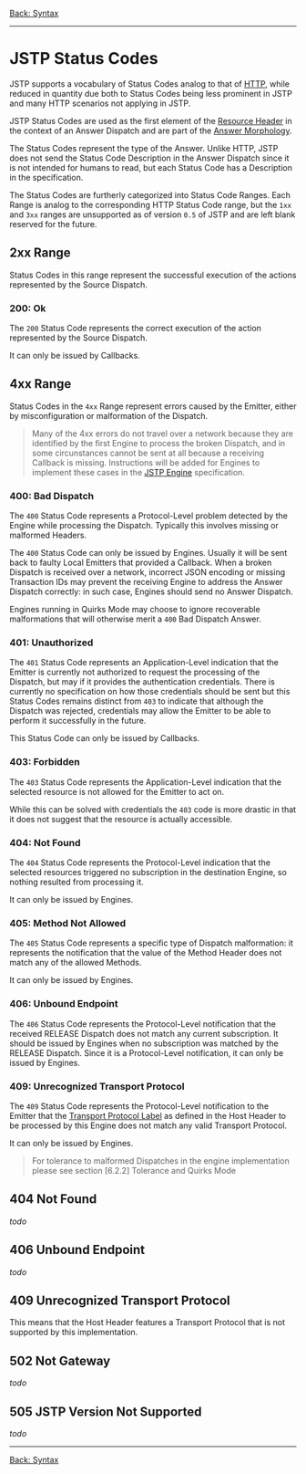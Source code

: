 [Back: Syntax](index.md)

---

JSTP Status Codes
=================

JSTP supports a vocabulary of Status Codes analog to that of [HTTP](http://www.w3.org/Protocols/rfc2616/rfc2616-sec10.html), while reduced in quantity due both to Status Codes being less prominent in JSTP and many HTTP scenarios not applying in JSTP.

JSTP Status Codes are used as the first element of the [Resource Header](resource.md#answer-morphology) in the context of an Answer Dispatch and are part of the [Answer Morphology](index.md#answer-morphology). 

The Status Codes represent the type of the Answer. Unlike HTTP, JSTP does not send the Status Code Description in the Answer Dispatch since it is not intended for humans to read, but each Status Code has a Description in the specification.

The Status Codes are furtherly categorized into Status Code Ranges. Each Range is analog to the corresponding HTTP Status Code range, but the `1xx` and `3xx` ranges are unsupported as of version `0.5` of JSTP and are left blank reserved for the future.

2xx Range
--------

Status Codes in this range represent the successful execution of the actions represented by the Source Dispatch.

### 200: Ok

The `200` Status Code represents the correct execution of the action represented by the Source Dispatch. 

It can only be issued by Callbacks.

4xx Range
---------

Status Codes in the `4xx` Range represent errors caused by the Emitter, either by misconfiguration or malformation of the Dispatch. 

> Many of the 4xx errors do not travel over a network because they are identified by the first Engine to process the broken Dispatch, and in some circunstances cannot be sent at all because a receiving Callback is missing. Instructions will be added for Engines to implement these cases in the [JSTP Engine](https://github.com/jstp/jstp-engine) specification.

### 400: Bad Dispatch

The `400` Status Code represents a Protocol-Level problem detected by the Engine while processing the Dispatch. Typically this involves missing or malformed Headers.

The `400` Status Code can only be issued by Engines. Usually it will be sent back to faulty Local Emitters that provided a Callback. When a broken Dispatch is received over a network, incorrect JSON encoding or missing Transaction IDs may prevent the receiving Engine to address the Answer Dispatch correctly: in such case, Engines should send no Answer Dispatch. 

Engines running in Quirks Mode may choose to ignore recoverable malformations that will otherwise merit a `400` Bad Dispatch Answer.

### 401: Unauthorized

The `401` Status Code represents an Application-Level indication that the Emitter is currently not authorized to request the processing of the Dispatch, but may if it provides the authentication credentials. There is currently no specification on how those credentials should be sent but this Status Codes remains distinct from `403` to indicate that although the Dispatch was rejected, credentials may allow the Emitter to be able to perform it successfully in the future.

This Status Code can only be issued by Callbacks.

### 403: Forbidden

The `403` Status Code represents the Application-Level indication that the selected resource is not allowed for the Emitter to act on. 

While this can be solved with credentials the `403` code is more drastic in that it does not suggest that the resource is actually accessible.

### 404: Not Found

The `404` Status Code represents the Protocol-Level indication that the selected resources triggered no subscription in the destination Engine, so nothing resulted from processing it.

It can only be issued by Engines.

### 405: Method Not Allowed

The `405` Status Code represents a specific type of Dispatch malformation: it represents the notification that the value of the Method Header does not match any of the allowed Methods. 

It can only be issued by Engines.

### 406: Unbound Endpoint

The `406` Status Code represents the Protocol-Level notification that the received RELEASE Dispatch does not match any current subscription. It should be issued by Engines when no subscription was matched by the RELEASE Dispatch. Since it is a Protocol-Level notification, it can only be issued by Engines.

### 409: Unrecognized Transport Protocol

The `409` Status Code represents the Protocol-Level notification to the Emitter that the [Transport Protocol Label](host.md#transport-protocol-label) as defined in the Host Header to be processed by this Engine does not match any valid Transport Protocol. 

It can only be issued by Engines.
















> For tolerance to malformed Dispatches in the engine implementation please see section [6.2.2] Tolerance and Quirks Mode

404 Not Found
-------------

_todo_ 

406 Unbound Endpoint
--------------------

_todo_

409 Unrecognized Transport Protocol
-----------------------------------

This means that the Host Header features a Transport Protocol that is not supported by this implementation.

502 Not Gateway
---------------

_todo_

505 JSTP Version Not Supported
------------------------------

_todo_

---

[Back: Syntax](index.md)
